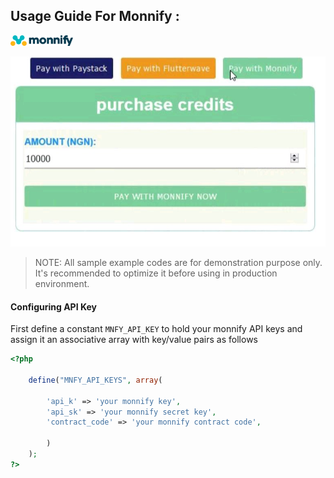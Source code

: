 ## Usage Guide For Monnify :
<p><a href="https://monnify.com/" target="_blank" rel="noreferrer"><img src="/logos/monnify-2.svg" title="Monnify" alt="Monnify logo" width="100" height="auto"/></a></p>

<img src="https://github.com/euroadams/euroadams/blob/master/assets/public/work-samples/monnify.jpg" alt="Monnify Sample" width="auto" height="auto"/>

> NOTE: All sample example codes are for demonstration purpose only. It's recommended to optimize it before using in production environment.

#### Configuring API Key

First define a constant `MNFY_API_KEY` to hold your monnify API keys and assign it an associative array with key/value pairs as follows 

```php
<?php

    define("MNFY_API_KEYS", array(

        'api_k' => 'your monnify key', 
        'api_sk' => 'your monnify secret key', 
        'contract_code' => 'your monnify contract code', 
                
        )
    );
?>
```



